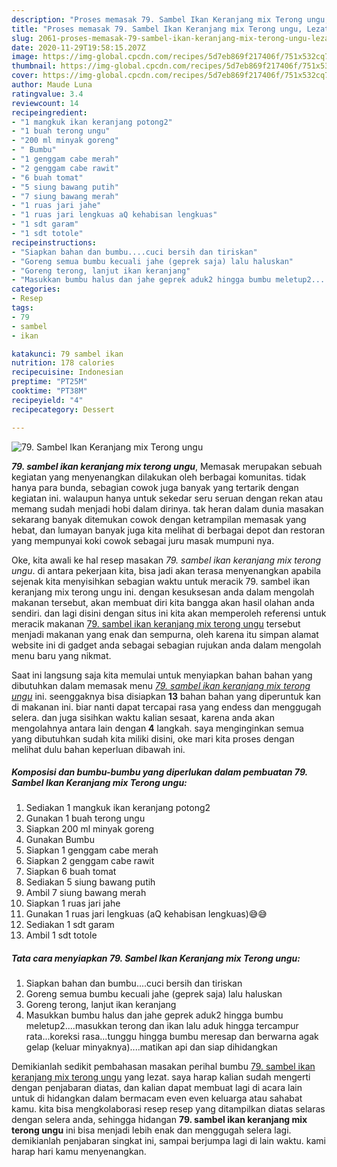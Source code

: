 ```yaml
---
description: "Proses memasak 79. Sambel Ikan Keranjang mix Terong ungu, Lezat Sekali"
title: "Proses memasak 79. Sambel Ikan Keranjang mix Terong ungu, Lezat Sekali"
slug: 2061-proses-memasak-79-sambel-ikan-keranjang-mix-terong-ungu-lezat-sekali
date: 2020-11-29T19:58:15.207Z
image: https://img-global.cpcdn.com/recipes/5d7eb869f217406f/751x532cq70/79-sambel-ikan-keranjang-mix-terong-ungu-foto-resep-utama.jpg
thumbnail: https://img-global.cpcdn.com/recipes/5d7eb869f217406f/751x532cq70/79-sambel-ikan-keranjang-mix-terong-ungu-foto-resep-utama.jpg
cover: https://img-global.cpcdn.com/recipes/5d7eb869f217406f/751x532cq70/79-sambel-ikan-keranjang-mix-terong-ungu-foto-resep-utama.jpg
author: Maude Luna
ratingvalue: 3.4
reviewcount: 14
recipeingredient:
- "1 mangkuk ikan keranjang potong2"
- "1 buah terong ungu"
- "200 ml minyak goreng"
- " Bumbu"
- "1 genggam cabe merah"
- "2 genggam cabe rawit"
- "6 buah tomat"
- "5 siung bawang putih"
- "7 siung bawang merah"
- "1 ruas jari jahe"
- "1 ruas jari lengkuas aQ kehabisan lengkuas"
- "1 sdt garam"
- "1 sdt totole"
recipeinstructions:
- "Siapkan bahan dan bumbu....cuci bersih dan tiriskan"
- "Goreng semua bumbu kecuali jahe (geprek saja) lalu haluskan"
- "Goreng terong, lanjut ikan keranjang"
- "Masukkan bumbu halus dan jahe geprek aduk2 hingga bumbu meletup2....masukkan terong dan ikan lalu aduk hingga tercampur rata...koreksi rasa...tunggu hingga bumbu meresap dan berwarna agak gelap (keluar minyaknya)....matikan api dan siap dihidangkan"
categories:
- Resep
tags:
- 79
- sambel
- ikan

katakunci: 79 sambel ikan 
nutrition: 178 calories
recipecuisine: Indonesian
preptime: "PT25M"
cooktime: "PT38M"
recipeyield: "4"
recipecategory: Dessert

---
```



![79. Sambel Ikan Keranjang mix Terong ungu](https://img-global.cpcdn.com/recipes/5d7eb869f217406f/751x532cq70/79-sambel-ikan-keranjang-mix-terong-ungu-foto-resep-utama.jpg)

<b><i>79. sambel ikan keranjang mix terong ungu</i></b>, Memasak merupakan sebuah kegiatan yang menyenangkan dilakukan oleh berbagai komunitas. tidak hanya para bunda, sebagian cowok juga banyak yang tertarik dengan kegiatan ini. walaupun hanya untuk sekedar seru seruan dengan rekan atau memang sudah menjadi hobi dalam dirinya. tak heran dalam dunia masakan sekarang banyak ditemukan cowok dengan ketrampilan memasak yang hebat, dan lumayan banyak juga kita melihat di berbagai depot dan restoran yang mempunyai koki cowok sebagai juru masak mumpuni nya.



Oke, kita awali ke hal resep masakan <i>79. sambel ikan keranjang mix terong ungu</i>. di antara pekerjaan kita, bisa jadi akan terasa menyenangkan apabila sejenak kita menyisihkan sebagian waktu untuk meracik 79. sambel ikan keranjang mix terong ungu ini. dengan kesuksesan anda dalam mengolah makanan tersebut, akan membuat diri kita bangga akan hasil olahan anda sendiri. dan lagi disini dengan situs ini kita akan memperoleh referensi untuk meracik makanan <u>79. sambel ikan keranjang mix terong ungu</u> tersebut menjadi makanan yang enak dan sempurna, oleh karena itu simpan alamat website ini di gadget anda sebagai sebagian rujukan anda dalam mengolah menu baru yang nikmat.


Saat ini langsung saja kita memulai untuk menyiapkan bahan bahan yang dibutuhkan dalam memasak menu <u><i>79. sambel ikan keranjang mix terong ungu</i></u> ini. seenggaknya bisa disiapkan <b>13</b> bahan bahan yang diperuntuk kan di makanan ini. biar nanti dapat tercapai rasa yang endess dan menggugah selera. dan juga sisihkan waktu kalian sesaat, karena anda akan mengolahnya antara lain dengan <b>4</b> langkah. saya menginginkan semua yang dibutuhkan sudah kita miliki disini, oke mari kita proses dengan melihat dulu bahan keperluan dibawah ini.

<!--inarticleads1-->

##### Komposisi dan bumbu-bumbu yang diperlukan dalam pembuatan 79. Sambel Ikan Keranjang mix Terong ungu:

1. Sediakan 1 mangkuk ikan keranjang potong2
1. Gunakan 1 buah terong ungu
1. Siapkan 200 ml minyak goreng
1. Gunakan  Bumbu
1. Siapkan 1 genggam cabe merah
1. Siapkan 2 genggam cabe rawit
1. Siapkan 6 buah tomat
1. Sediakan 5 siung bawang putih
1. Ambil 7 siung bawang merah
1. Siapkan 1 ruas jari jahe
1. Gunakan 1 ruas jari lengkuas (aQ kehabisan lengkuas)😅😅
1. Sediakan 1 sdt garam
1. Ambil 1 sdt totole




<!--inarticleads2-->

##### Tata cara menyiapkan 79. Sambel Ikan Keranjang mix Terong ungu:

1. Siapkan bahan dan bumbu....cuci bersih dan tiriskan
1. Goreng semua bumbu kecuali jahe (geprek saja) lalu haluskan
1. Goreng terong, lanjut ikan keranjang
1. Masukkan bumbu halus dan jahe geprek aduk2 hingga bumbu meletup2....masukkan terong dan ikan lalu aduk hingga tercampur rata...koreksi rasa...tunggu hingga bumbu meresap dan berwarna agak gelap (keluar minyaknya)....matikan api dan siap dihidangkan




Demikianlah sedikit pembahasan masakan perihal bumbu <u>79. sambel ikan keranjang mix terong ungu</u> yang lezat. saya harap kalian sudah mengerti dengan penjabaran diatas, dan kalian dapat membuat lagi di acara lain untuk di hidangkan dalam bermacam even even keluarga atau sahabat kamu. kita bisa mengkolaborasi resep resep yang ditampilkan diatas selaras dengan selera anda, sehingga hidangan <b>79. sambel ikan keranjang mix terong ungu</b> ini bisa menjadi lebih enak dan menggugah selera lagi. demikianlah penjabaran singkat ini, sampai berjumpa lagi di lain waktu. kami harap hari kamu menyenangkan.
